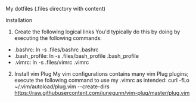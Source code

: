 My dotfiles (.files directory with content)

Installation

1. Create the following logical links
You'd typically do this by doing by executing the following commands:
* .bashrc: ln -s .files/bashrc .bashrc
* .bash_profile: ln -s .files/bash_profile .bash_profile
* .vimrc: ln -s .files/vimrc .vimrc

2. Install vim Plug
My vim configurations contains many vim Plug plugins; execute the following command to use my .vimrc as intended:
curl -fLo ~/.vim/autoload/plug.vim --create-dirs \
    https://raw.githubusercontent.com/junegunn/vim-plug/master/plug.vim
